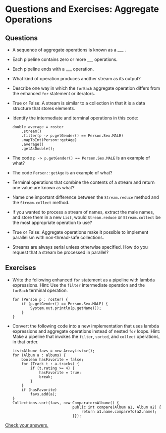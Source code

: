 # Questions and Exercises: Aggregate Operations


## Questions


* A sequence of aggregate operations is known as a ___ .

* Each pipeline contains zero or more ___ operations.

* Each pipeline ends with a ___ operation.

* What kind of operation produces another stream as its output?

* Describe one way in which the `forEach` aggregate operation differs from the enhanced `for` statement or iterators.

* True or False: A stream is similar to a collection in that it is a data structure that stores elements.

* Identify the intermediate and terminal operations in this code: 

    ```text
    double average = roster
        .stream()
        .filter(p -> p.getGender() == Person.Sex.MALE)
        .mapToInt(Person::getAge)
        .average()
        .getAsDouble();
    ```

* The code `p -> p.getGender() == Person.Sex.MALE` is an example of what?

* The code `Person::getAge` is an example of what?

* Terminal operations that combine the contents of a stream and return one value are known as what?

* Name one important difference between the `Stream.reduce` method and the `Stream.collect` method.

* If you wanted to process a stream of names, extract the male names, and store them in a new `List`, would `Stream.reduce` or `Stream.collect` be the most appropriate operation to use?

* True or False: Aggregate operations make it possible to implement parallelism with non-thread-safe collections.

* Streams are always serial unless otherwise specified. 
  How do you request that a stream be processed in parallel? 


## Exercises


* Write the following enhanced `for` statement as a pipeline with lambda expressions. 
  Hint: Use the `filter` intermediate operation and the `forEach` terminal operation. 

    ```text
    for (Person p : roster) {
        if (p.getGender() == Person.Sex.MALE) {
            System.out.println(p.getName());
        }
    }
    ```

* Convert the following code into a new implementation that uses lambda expressions and aggregate operations instead of nested `for` loops. 
  Hint: Make a pipeline that invokes the `filter`, `sorted`, and `collect` operations, in that order. 

    ```text
    List<Album> favs = new ArrayList<>();
    for (Album a : albums) {
        boolean hasFavorite = false;
        for (Track t : a.tracks) {
            if (t.rating >= 4) {
                hasFavorite = true;
                break;
            }
        }
        if (hasFavorite)
            favs.add(a);
    }
    Collections.sort(favs, new Comparator<Album>() {
                               public int compare(Album a1, Album a2) {
                                   return a1.name.compareTo(a2.name);
                               }});
    ```


[Check your answers.]()
